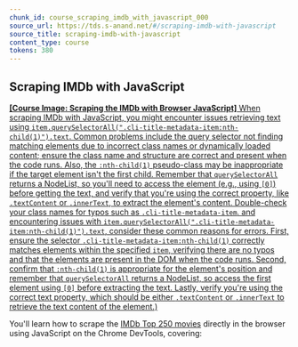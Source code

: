 ```yaml
---
chunk_id: course_scraping_imdb_with_javascript_000
source_url: https://tds.s-anand.net/#/scraping-imdb-with-javascript
source_title: scraping-imdb-with-javascript
content_type: course
tokens: 380
---
```


## Scraping IMDb with JavaScript

[**[Course Image: Scraping the IMDb with Browser JavaScript]** When scraping IMDb with JavaScript, you might encounter issues retrieving text using `item.querySelectorAll(".cli-title-metadata-item:nth-child(1)").text`. Common problems include the query selector not finding matching elements due to incorrect class names or dynamically loaded content; ensure the class name and structure are correct and present when the code runs. Also, the `:nth-child(1)` pseudo-class may be inappropriate if the target element isn't the first child. Remember that `querySelectorAll` returns a NodeList, so you'll need to access the element (e.g., using `[0]`) before getting the text, and verify that you're using the correct property, like `.textContent` or `.innerText`, to extract the element's content. Double-check your class names for typos such as `.cli-title-metadata-item`. and encountering issues with `item.querySelectorAll(".cli-title-metadata-item:nth-child(1)").text`, consider these common reasons for errors. First, ensure the selector `.cli-title-metadata-item:nth-child(1)` correctly matches elements within the specified `item`, verifying there are no typos and that the elements are present in the DOM when the code runs. Second, confirm that `:nth-child(1)` is appropriate for the element's position and remember that `querySelectorAll` returns a NodeList, so access the first element using `[0]` before extracting the text. Lastly, verify you're using the correct text property, which should be either `.textContent` or `.innerText` to retrieve the text content of the element.)](https://youtu.be/YVIKZqZIcCo)

You'll learn how to scrape the [IMDb Top 250 movies](https://www.imdb.com/chart/top) directly in the browser using JavaScript on the Chrome DevTools, covering:
